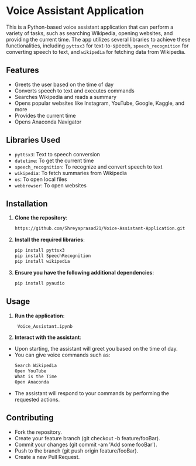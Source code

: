 # Voice Assistant Application

This is a Python-based voice assistant application that can perform a variety of tasks, such as searching Wikipedia, opening websites, and providing the current time. The app utilizes several libraries to achieve these functionalities, including `pyttsx3` for text-to-speech, `speech_recognition` for converting speech to text, and `wikipedia` for fetching data from Wikipedia.

## Features

- Greets the user based on the time of day
- Converts speech to text and executes commands
- Searches Wikipedia and reads a summary
- Opens popular websites like Instagram, YouTube, Google, Kaggle, and more
- Provides the current time
- Opens Anaconda Navigator

## Libraries Used

- `pyttsx3`: Text to speech conversion
- `datetime`: To get the current time
- `speech_recognition`: To recognize and convert speech to text
- `wikipedia`: To fetch summaries from Wikipedia
- `os`: To open local files
- `webbrowser`: To open websites

## Installation

1. **Clone the repository**:
   ```bash
   https://github.com/Shreyaprasad21/Voice-Assistant-Application.git

 2. **Install the required libraries**:
     ```bash
    pip install pyttsx3
    pip install SpeechRecognition
    pip install wikipedia

 3. **Ensure you have the following additional dependencies**:
     ```bash
     pip install pyaudio

## Usage

1. **Run the application**:
   ```bash
    Voice_Assistant.ipynb

 2. **Interact with the assistant**:

  - Upon starting, the assistant will greet you based on the time of day.
  - You can give voice commands such as:
    ```bash
    Search Wikipedia
    Open YouTube
    What is the Time
    Open Anaconda
  - The assistant will respond to your commands by performing the requested actions.

## Contributing
- Fork the repository.
- Create your feature branch (git checkout -b feature/fooBar).
- Commit your changes (git commit -am 'Add some fooBar').
- Push to the branch (git push origin feature/fooBar).
- Create a new Pull Request.
